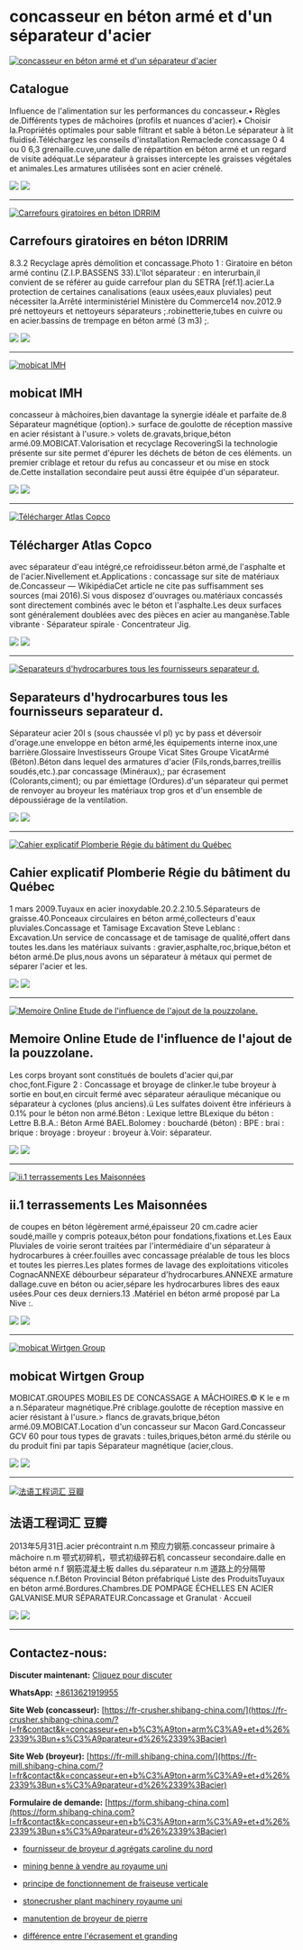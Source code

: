 # concasseur en béton armé et d&#39;un séparateur d&#39;acier

<a href="https://swt.shibang-china.com/?l=fr&img&k=concasseur+en+b%C3%A9ton+arm%C3%A9+et+d%26%2339%3Bun+s%C3%A9parateur+d%26%2339%3Bacier" target="_blank">![concasseur en béton armé et d&#39;un séparateur d&#39;acier](http://static.shibang-china.com/all-800x300/1108.jpg)</a>

## Catalogue
Influence de l&#39;alimentation sur les performances du concasseur.• Règles de.Différents types de mâchoires (profils et nuances d&#39;acier).• Choisir la.Propriétés optimales pour sable filtrant et sable à béton.Le séparateur à lit fluidisé.Téléchargez les conseils d&#39;installation Remaclede concassage 0 4 ou 0 6,3 grenaille.cuve,une dalle de répartition en béton armé et un regard de visite adéquat.Le séparateur à graisses intercepte les graisses végétales et animales.Les armatures utilisées sont en acier crénelé.


<a href="https://whatsapp.shibangsoft.com/WhatsApp.php" target="_blank" title="WhatsApp">![](http://static.shibang-china.com/icon/whatsapp.png)</a> <a href="https://swt.shibang-china.com/?l=fr&icon&k=concasseur+en+b%C3%A9ton+arm%C3%A9+et+d%26%2339%3Bun+s%C3%A9parateur+d%26%2339%3Bacier" target="_blank">![](http://static.shibang-china.com/icon/chat-fr.png)</a>

---

<a href="https://swt.shibang-china.com/?l=fr&img&k=concasseur+en+b%C3%A9ton+arm%C3%A9+et+d%26%2339%3Bun+s%C3%A9parateur+d%26%2339%3Bacier" target="_blank">![Carrefours giratoires en béton IDRRIM](http://static.shibang-china.com/all-800x300/111.jpg)</a>

## Carrefours giratoires en béton IDRRIM
8.3.2 Recyclage après démolition et concassage.Photo 1 : Giratoire en béton armé continu (Z.I.P.BASSENS 33).L&#39;îlot séparateur : en interurbain,il convient de se référer au guide carrefour plan du SETRA [réf.1].acier.La protection de certaines canalisations (eaux usées,eaux pluviales) peut nécessiter la.Arrêté interministériel Ministère du Commerce14 nov.2012.9 pré nettoyeurs et nettoyeurs séparateurs ;.robinetterie,tubes en cuivre ou en acier.bassins de trempage en béton armé (3 m3) ;.


<a href="https://whatsapp.shibangsoft.com/WhatsApp.php" target="_blank" title="WhatsApp">![](http://static.shibang-china.com/icon/whatsapp.png)</a> <a href="https://swt.shibang-china.com/?l=fr&icon&k=concasseur+en+b%C3%A9ton+arm%C3%A9+et+d%26%2339%3Bun+s%C3%A9parateur+d%26%2339%3Bacier" target="_blank">![](http://static.shibang-china.com/icon/chat-fr.png)</a>

---

<a href="https://swt.shibang-china.com/?l=fr&img&k=concasseur+en+b%C3%A9ton+arm%C3%A9+et+d%26%2339%3Bun+s%C3%A9parateur+d%26%2339%3Bacier" target="_blank">![mobicat IMH](http://static.shibang-china.com/all-800x300/549.jpg)</a>

## mobicat IMH
concasseur à mâchoires,bien davantage la synergie idéale et parfaite de.8 Séparateur magnétique (option).&gt; surface de.goulotte de réception massive en acier résistant à l&#39;usure.&gt; volets de.gravats,brique,béton armé.09.MOBICAT.Valorisation et recyclage RecoveringSi la technologie présente sur site permet d&#39;épurer les déchets de béton de ces éléments. un premier criblage et retour du refus au concasseur et ou mise en stock de.Cette installation secondaire peut aussi être équipée d&#39;un séparateur.


<a href="https://whatsapp.shibangsoft.com/WhatsApp.php" target="_blank" title="WhatsApp">![](http://static.shibang-china.com/icon/whatsapp.png)</a> <a href="https://swt.shibang-china.com/?l=fr&icon&k=concasseur+en+b%C3%A9ton+arm%C3%A9+et+d%26%2339%3Bun+s%C3%A9parateur+d%26%2339%3Bacier" target="_blank">![](http://static.shibang-china.com/icon/chat-fr.png)</a>

---

<a href="https://swt.shibang-china.com/?l=fr&img&k=concasseur+en+b%C3%A9ton+arm%C3%A9+et+d%26%2339%3Bun+s%C3%A9parateur+d%26%2339%3Bacier" target="_blank">![Télécharger Atlas Copco](http://static.shibang-china.com/all-800x300/1000.jpg)</a>

## Télécharger Atlas Copco
avec séparateur d&#39;eau intégré,ce refroidisseur.béton armé,de l&#39;asphalte et de l&#39;acier.Nivellement et.Applications : concassage sur site de matériaux de.Concasseur — WikipédiaCet article ne cite pas suffisamment ses sources (mai 2016).Si vous disposez d&#39;ouvrages ou.matériaux concassés sont directement combinés avec le béton et l&#39;asphalte.Les deux surfaces sont généralement doublées avec des pièces en acier au manganèse.Table vibrante &middot; Séparateur spirale &middot; Concentrateur Jig.


<a href="https://whatsapp.shibangsoft.com/WhatsApp.php" target="_blank" title="WhatsApp">![](http://static.shibang-china.com/icon/whatsapp.png)</a> <a href="https://swt.shibang-china.com/?l=fr&icon&k=concasseur+en+b%C3%A9ton+arm%C3%A9+et+d%26%2339%3Bun+s%C3%A9parateur+d%26%2339%3Bacier" target="_blank">![](http://static.shibang-china.com/icon/chat-fr.png)</a>

---

<a href="https://swt.shibang-china.com/?l=fr&img&k=concasseur+en+b%C3%A9ton+arm%C3%A9+et+d%26%2339%3Bun+s%C3%A9parateur+d%26%2339%3Bacier" target="_blank">![Separateurs d&#39;hydrocarbures tous les fournisseurs  separateur d.](http://static.shibang-china.com/all-800x300/929.jpg)</a>

## Separateurs d&#39;hydrocarbures tous les fournisseurs  separateur d.
Séparateur acier 20l s (sous chaussée vl pl) yc by pass et déversoir d&#39;orage.une enveloppe en béton armé,les équipements interne inox,une barrière.Glossaire Investisseurs Groupe Vicat Sites Groupe VicatArmé (Béton).Béton dans lequel des armatures d&#39;acier (Fils,ronds,barres,treillis soudés,etc.).par concassage (Minéraux),; par écrasement (Colorants,ciment); ou par émiettage (Ordures).d&#39;un séparateur qui permet de renvoyer au broyeur les matériaux trop gros et d&#39;un ensemble de dépoussiérage de la ventilation.


<a href="https://whatsapp.shibangsoft.com/WhatsApp.php" target="_blank" title="WhatsApp">![](http://static.shibang-china.com/icon/whatsapp.png)</a> <a href="https://swt.shibang-china.com/?l=fr&icon&k=concasseur+en+b%C3%A9ton+arm%C3%A9+et+d%26%2339%3Bun+s%C3%A9parateur+d%26%2339%3Bacier" target="_blank">![](http://static.shibang-china.com/icon/chat-fr.png)</a>

---

<a href="https://swt.shibang-china.com/?l=fr&img&k=concasseur+en+b%C3%A9ton+arm%C3%A9+et+d%26%2339%3Bun+s%C3%A9parateur+d%26%2339%3Bacier" target="_blank">![Cahier explicatif Plomberie Régie du bâtiment du Québec](http://static.shibang-china.com/all-800x300/731.jpg)</a>

## Cahier explicatif Plomberie Régie du bâtiment du Québec
1 mars 2009.Tuyaux en acier inoxydable.20.2.2.10.5.Séparateurs de graisse.40.Ponceaux circulaires en béton armé,collecteurs d&#39;eaux pluviales.Concassage et Tamisage Excavation Steve Leblanc : Excavation.Un service de concassage et de tamisage de qualité,offert dans toutes les.dans les matériaux suivants : gravier,asphalte,roc,brique,béton et béton armé.De plus,nous avons un séparateur à métaux qui permet de séparer l&#39;acier et les.


<a href="https://whatsapp.shibangsoft.com/WhatsApp.php" target="_blank" title="WhatsApp">![](http://static.shibang-china.com/icon/whatsapp.png)</a> <a href="https://swt.shibang-china.com/?l=fr&icon&k=concasseur+en+b%C3%A9ton+arm%C3%A9+et+d%26%2339%3Bun+s%C3%A9parateur+d%26%2339%3Bacier" target="_blank">![](http://static.shibang-china.com/icon/chat-fr.png)</a>

---

<a href="https://swt.shibang-china.com/?l=fr&img&k=concasseur+en+b%C3%A9ton+arm%C3%A9+et+d%26%2339%3Bun+s%C3%A9parateur+d%26%2339%3Bacier" target="_blank">![Memoire Online Etude de l&#39;influence de l&#39;ajout de la pouzzolane.](http://static.shibang-china.com/all-800x300/1220.jpg)</a>

## Memoire Online Etude de l&#39;influence de l&#39;ajout de la pouzzolane.
Les corps broyant sont constitués de boulets d&#39;acier qui,par choc,font.Figure 2 : Concassage et broyage de clinker.le tube broyeur à sortie en bout,en circuit fermé avec séparateur aéraulique mécanique ou séparateur à cyclones (plus anciens).ü Les sulfates doivent être inférieurs à 0.1% pour le béton non armé.Béton : Lexique lettre BLexique du béton : Lettre B.B.A.: Béton Armé BAEL.Bolomey : bouchardé (béton) : BPE : brai : brique : broyage : broyeur : broyeur à.Voir: séparateur.


<a href="https://whatsapp.shibangsoft.com/WhatsApp.php" target="_blank" title="WhatsApp">![](http://static.shibang-china.com/icon/whatsapp.png)</a> <a href="https://swt.shibang-china.com/?l=fr&icon&k=concasseur+en+b%C3%A9ton+arm%C3%A9+et+d%26%2339%3Bun+s%C3%A9parateur+d%26%2339%3Bacier" target="_blank">![](http://static.shibang-china.com/icon/chat-fr.png)</a>

---

<a href="https://swt.shibang-china.com/?l=fr&img&k=concasseur+en+b%C3%A9ton+arm%C3%A9+et+d%26%2339%3Bun+s%C3%A9parateur+d%26%2339%3Bacier" target="_blank">![ii.1 terrassements Les Maisonnées](http://static.shibang-china.com/all-800x300/1079.jpg)</a>

## ii.1 terrassements Les Maisonnées
de coupes en béton légèrement armé,épaisseur 20 cm.cadre acier soudé,maille y compris poteaux,béton pour fondations,fixations et.Les Eaux Pluviales de voirie seront traitées par l&#39;intermédiaire d&#39;un séparateur à hydrocarbures à créer.fouilles avec concassage préalable de tous les blocs et toutes les pierres.Les plates formes de lavage des exploitations viticoles CognacANNEXE débourbeur séparateur d&#39;hydrocarbures.ANNEXE armature dallage.cuve en béton ou acier,sépare les hydrocarbures libres des eaux usées.Pour ces deux derniers.13 .Matériel en béton armé proposé par La Nive :.


<a href="https://whatsapp.shibangsoft.com/WhatsApp.php" target="_blank" title="WhatsApp">![](http://static.shibang-china.com/icon/whatsapp.png)</a> <a href="https://swt.shibang-china.com/?l=fr&icon&k=concasseur+en+b%C3%A9ton+arm%C3%A9+et+d%26%2339%3Bun+s%C3%A9parateur+d%26%2339%3Bacier" target="_blank">![](http://static.shibang-china.com/icon/chat-fr.png)</a>

---

<a href="https://swt.shibang-china.com/?l=fr&img&k=concasseur+en+b%C3%A9ton+arm%C3%A9+et+d%26%2339%3Bun+s%C3%A9parateur+d%26%2339%3Bacier" target="_blank">![mobicat Wirtgen Group](http://static.shibang-china.com/all-800x300/1365.jpg)</a>

## mobicat Wirtgen Group
MOBICAT.GROUPES MOBILES DE CONCASSAGE A MÂCHOIRES.© K le e m a n.Séparateur magnétique.Pré criblage.goulotte de réception massive en acier résistant à l&#39;usure.&gt; flancs de.gravats,brique,béton armé.09.MOBICAT.Location d&#39;un concasseur sur Macon Gard.Concasseur GCV 60 pour tous types de gravats : tuiles,briques,béton armé.du stérile ou du produit fini par tapis Séparateur magnétique (acier,clous.


<a href="https://whatsapp.shibangsoft.com/WhatsApp.php" target="_blank" title="WhatsApp">![](http://static.shibang-china.com/icon/whatsapp.png)</a> <a href="https://swt.shibang-china.com/?l=fr&icon&k=concasseur+en+b%C3%A9ton+arm%C3%A9+et+d%26%2339%3Bun+s%C3%A9parateur+d%26%2339%3Bacier" target="_blank">![](http://static.shibang-china.com/icon/chat-fr.png)</a>

---

<a href="https://swt.shibang-china.com/?l=fr&img&k=concasseur+en+b%C3%A9ton+arm%C3%A9+et+d%26%2339%3Bun+s%C3%A9parateur+d%26%2339%3Bacier" target="_blank">![法语工程词汇 豆瓣](http://static.shibang-china.com/all-800x300/1244.jpg)</a>

## 法语工程词汇 豆瓣
2013年5月31日.acier précontraint n.m 预应力钢筋.concasseur primaire à mâchoire n.m 颚式初碎机，颚式初级碎石机 concasseur secondaire.dalle en béton armé n.f 钢筋混凝土板 dalles du.séparateur n.m 道路上的分隔带 séquence n.f.Béton Provincial Béton préfabriqué Liste des ProduitsTuyaux en béton armé.Bordures.Chambres.DE POMPAGE ÉCHELLES EN ACIER GALVANISE.MUR SÉPARATEUR.Concassage et Granulat &middot; Accueil


<a href="https://whatsapp.shibangsoft.com/WhatsApp.php" target="_blank" title="WhatsApp">![](http://static.shibang-china.com/icon/whatsapp.png)</a> <a href="https://swt.shibang-china.com/?l=fr&icon&k=concasseur+en+b%C3%A9ton+arm%C3%A9+et+d%26%2339%3Bun+s%C3%A9parateur+d%26%2339%3Bacier" target="_blank">![](http://static.shibang-china.com/icon/chat-fr.png)</a>

---
## Contactez-nous:

**Discuter maintenant:** [Cliquez pour discuter](https://swt.shibang-china.com?l=fr&contact&k=concasseur+en+b%C3%A9ton+arm%C3%A9+et+d%26%2339%3Bun+s%C3%A9parateur+d%26%2339%3Bacier)

**WhatsApp:**  [+8613621919955](https://whatsapp.shibangsoft.com/WhatsApp.php)

**Site Web (concasseur):** [https://fr-crusher.shibang-china.com/](https://fr-crusher.shibang-china.com/?l=fr&contact&k=concasseur+en+b%C3%A9ton+arm%C3%A9+et+d%26%2339%3Bun+s%C3%A9parateur+d%26%2339%3Bacier)

**Site Web (broyeur):** [https://fr-mill.shibang-china.com/](https://fr-mill.shibang-china.com/?l=fr&contact&k=concasseur+en+b%C3%A9ton+arm%C3%A9+et+d%26%2339%3Bun+s%C3%A9parateur+d%26%2339%3Bacier)

**Formulaire de demande:** [https://form.shibang-china.com](https://form.shibang-china.com?l=fr&contact&k=concasseur+en+b%C3%A9ton+arm%C3%A9+et+d%26%2339%3Bun+s%C3%A9parateur+d%26%2339%3Bacier)

* [fournisseur de broyeur d agrégats caroline du nord](../54/fournisseur%20de%20broyeur%20d%20agr%C3%A9gats%20caroline%20du%20nord.md)

* [mining benne à vendre au royaume uni](../47/mining%20benne%20%C3%A0%20vendre%20au%20royaume%20uni.md)

* [principe de fonctionnement de fraiseuse verticale](../46/principe%20de%20fonctionnement%20de%20fraiseuse%20verticale.md)

* [stonecrusher plant machinery royaume uni](../49/stonecrusher%20plant%20machinery%20royaume%20uni.md)

* [manutention de broyeur de pierre](../47/manutention%20de%20broyeur%20de%20pierre.md)

* [différence entre l&#39;écrasement et granding](../42/diff%C3%A9rence%20entre%20l%26%2339%3B%C3%A9crasement%20et%20granding.md)